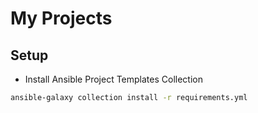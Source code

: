 # My Projects

## Setup

- Install Ansible Project Templates Collection

```bash
ansible-galaxy collection install -r requirements.yml
```

